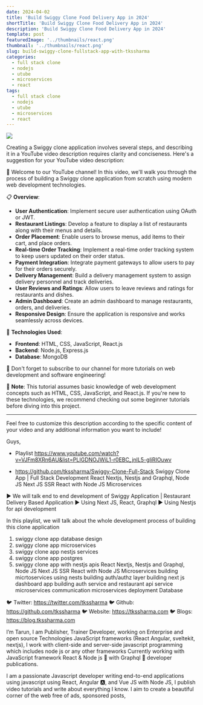 ```yaml
---
date: 2024-04-02
title: 'Build Swiggy Clone Food Delivery App in 2024'
shortTitle: 'Build Swiggy Clone Food Delivery App in 2024'
description: 'Build Swiggy Clone Food Delivery App in 2024'
template: post
featuredImage: '../thumbnails/react.png'
thumbnail: '../thumbnails/react.png'
slug: build-swiggy-clone-fullstack-app-with-tkssharma
categories:
  - full stack clone
  - nodejs
  - utube
  - microservices
  - react
tags:
  - full stack clone
  - nodejs
  - utube
  - microservices
  - react
---
```



![](https://i.ytimg.com/vi/sJIzB51HYyo/maxresdefault.jpg)

Creating a Swiggy clone application involves several steps, and describing it in a YouTube video description requires clarity and conciseness. Here's a suggestion for your YouTube video description:


🍔 Welcome to our YouTube channel! In this video, we'll walk you through the process of building a Swiggy clone application from scratch using modern web development technologies.

📋 **Overview**:
- **User Authentication**: Implement secure user authentication using OAuth or JWT.
- **Restaurant Listings**: Develop a feature to display a list of restaurants along with their menus and details.
- **Order Placement**: Enable users to browse menus, add items to their cart, and place orders.
- **Real-time Order Tracking**: Implement a real-time order tracking system to keep users updated on their order status.
- **Payment Integration**: Integrate payment gateways to allow users to pay for their orders securely.
- **Delivery Management**: Build a delivery management system to assign delivery personnel and track deliveries.
- **User Reviews and Ratings**: Allow users to leave reviews and ratings for restaurants and dishes.
- **Admin Dashboard**: Create an admin dashboard to manage restaurants, orders, and deliveries.
- **Responsive Design**: Ensure the application is responsive and works seamlessly across devices.

🔧 **Technologies Used**:
- **Frontend**: HTML, CSS, JavaScript, React.js
- **Backend**: Node.js, Express.js
- **Database**: MongoDB

🎥 Don't forget to subscribe to our channel for more tutorials on web development and software engineering!

📌 **Note**: This tutorial assumes basic knowledge of web development concepts such as HTML, CSS, JavaScript, and React.js. If you're new to these technologies, we recommend checking out some beginner tutorials before diving into this project.

---

Feel free to customize this description according to the specific content of your video and any additional information you want to include!

Guys,

- Playlist https://www.youtube.com/watch?v=VJFm8XRn6AU&list=PLIGDNOJWiL1-r0EBC_jnlL5-gIiRIOuwv

- https://github.com/tkssharma/Swiggy-Clone-Full-Stack
Swiggy Clone App | Full Stack Development 
React Nextjs, Nestjs and Graphql, Node JS
Next JS SSR React with Node JS Microservices 

► We will talk end to end development of Swiggy Application | Restaurant Delivery Based Application 
► Using Next JS, React, Graphql 
► Using Nestjs for api development 

In this playlist, we will talk about the whole development process of building this clone application 

1. swiggy clone app database design 
2. swiggy clone app microservices
3. swiggy clone app nestjs services 
4. swiggy clone app postgres
5. swiggy clone app with nestjs apis
React Nextjs, Nestjs and Graphql, Node JS
Next JS SSR React with Node JS Microservices 
building micrtoservices using nests
building auth/authz layer 
building next js dashboard app
building auth service and restaurant api service 
microservices communication 
microservices deployment 
Database 

🐦 Twitter: https://twitter.com/tkssharma
🐦 Github: https://github.com/tkssharma
🐦 Website: https://tkssharma.com
🐦 Blogs: https://blog.tkssharma.com

I’m Tarun, I am Publisher, Trainer Developer, working on Enterprise and open source Technologies JavaScript frameworks (React Angular, sveltekit, nextjs), I work with client-side and server-side javascript programming which includes node js or any other frameworks Currently working with JavaScript framework React & Node js 🚀 with Graphql 🎉 developer publications.

I am a passionate Javascript developer writing end-to-end applications using javascript using React, Angular 🅰️, and Vue JS with Node JS, I publish video tutorials and write about everything I know. I aim to create a beautiful corner of the web free of ads, sponsored posts,
